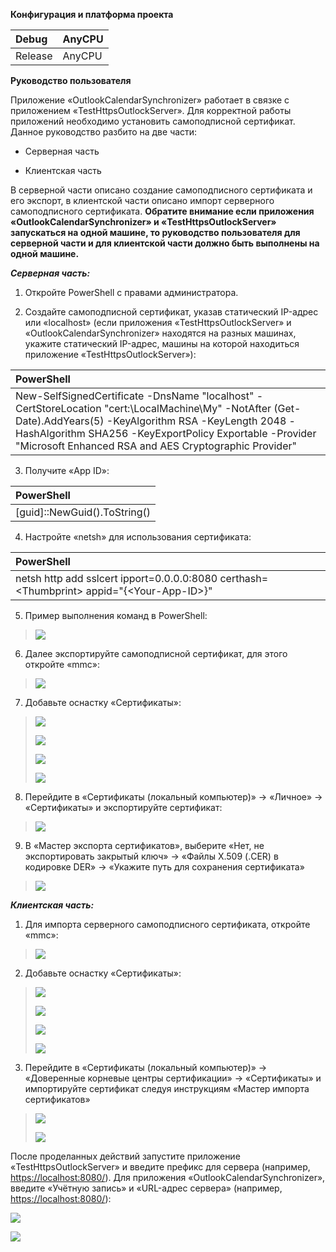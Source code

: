 **Конфигурация и платформа проекта**

| Debug   | AnyCPU |
|:--------|:-------|
| Release | AnyCPU |

**Руководство пользователя**

Приложение «OutlookCalendarSynchronizer» работает в связке с приложением «TestHttpsOutlockServer». Для корректной работы приложений необходимо установить самоподписной сертификат. Данное руководство разбито на две части:

- Серверная часть

- Клиентская часть

В серверной части описано создание самоподписного сертификата и его экспорт, в клиентской части описано импорт серверного самоподписного сертификата. **Обратите внимание если приложения «OutlookCalendarSynchronizer» и «TestHttpsOutlockServer» запускаться на одной машине, то руководство пользователя для серверной части и для клиентской части должно быть выполнены на одной машине.**

***Серверная часть:***

1)  Откройте PowerShell с правами администратора.

2)  Создайте самоподписной сертификат, указав статический IP-адрес или «localhost» (если приложения «TestHttpsOutlockServer» и «OutlookCalendarSynchronizer» находятся на разных машинах, укажите статический IP-адрес, машины на которой находиться приложение «TestHttpsOutlockServer»):

| PowerShell |
|:---|
| New-SelfSignedCertificate -DnsName "localhost" -CertStoreLocation "cert:\LocalMachine\My" -NotAfter (Get-Date).AddYears(5) -KeyAlgorithm RSA -KeyLength 2048 -HashAlgorithm SHA256 -KeyExportPolicy Exportable -Provider "Microsoft Enhanced RSA and AES Cryptographic Provider" |

3)  Получите «App ID»:

| PowerShell                     |
|:-------------------------------|
| \[guid\]::NewGuid().ToString() |

4)  Настройте «netsh» для использования сертификата:

| PowerShell |
|:---|
| netsh http add sslcert ipport=0.0.0.0:8080 certhash=\<Thumbprint\> appid="{\<Your-App-ID\>}" |

5)  Пример выполнения команд в PowerShell:

> ![](media/image1.png)

6)  Далее экспортируйте самоподписной сертификат, для этого откройте «mmc»:

> ![](media/image2.png)

7)  Добавьте оснастку «Сертификаты»:

> ![](media/image3.png)
>
> ![](media/image4.png)
>
> ![](media/image5.png)
>
> ![](media/image6.png)

8)  Перейдите в «Сертификаты (локальный компьютер)» -\> «Личное» -\> «Сертификаты» и экспортируйте сертификат:

> ![](media/image7.png)

9)  В «Мастер экспорта сертификатов», выберите «Нет, не экспортировать закрытый ключ» -\> «Файлы Х.509 (.CER) в кодировке DER» -\> «Укажите путь для сохранения сертификата»

> ![](media/image8.png)

***Клиентская часть:***

1)  Для импорта серверного самоподписного сертификата, откройте «mmc»:

> ![](media/image2.png)

2)  Добавьте оснастку «Сертификаты»:

> ![](media/image3.png)
>
> ![](media/image4.png)
>
> ![](media/image5.png)
>
> ![](media/image6.png)

3)  Перейдите в «Сертификаты (локальный компьютер)» -\> «Доверенные корневые центры сертификации» -\> «Сертификаты» и импортируйте сертификат следуя инструкциям «Мастер импорта сертификатов»

> ![](media/image9.png)
>
> ![](media/image10.png)

После проделанных действий запустите приложение «TestHttpsOutlockServer» и введите префикс для сервера (например, <https://localhost:8080/>). Для приложения «OutlookCalendarSynchronizer», введите «Учётную запись» и «URL-адрес сервера» (например, <https://localhost:8080/>):

![](media/image11.png)

![](media/image12.png)
